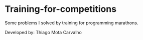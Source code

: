 # Training-for-competitions
Some problems I solved by training for programming marathons.

Developed by: Thiago Mota Carvalho
